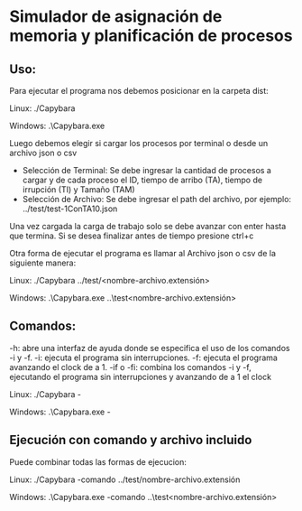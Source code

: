 # Simulador de asignación de memoria y planificación de procesos

## Uso:

Para ejecutar el programa nos debemos posicionar en la carpeta dist:

Linux:
./Capybara

Windows:
.\Capybara.exe

Luego debemos elegir si cargar los procesos por terminal o desde un archivo json o csv

- Selección de Terminal:
  Se debe ingresar la cantidad de procesos a cargar y de cada proceso el ID, tiempo de arribo (TA), tiempo de irrupción (TI) y Tamaño (TAM)
- Selección de Archivo:
  Se debe ingresar el path del archivo, por ejemplo: ../test/test-1ConTA10.json

Una vez cargada la carga de trabajo solo se debe avanzar con enter hasta que termina.
Si se desea finalizar antes de tiempo presione ctrl+c

Otra forma de ejecutar el programa es llamar al Archivo json o csv de la siguiente manera:

Linux:
./Capybara ../test/<nombre-archivo.extensión>

Windows:
.\Capybara.exe ..\test\<nombre-archivo.extensión>

## Comandos:

-h: abre una interfaz de ayuda donde se especifica el uso de los comandos -i y -f.
-i: ejecuta el programa sin interrupciones.
-f: ejecuta el programa avanzando el clock de a 1.
-if o -fi: combina los comandos -i y -f, ejecutando el programa sin interrupciones y avanzando de a 1 el clock

Linux:
./Capybara -<comando>

Windows:
.\Capybara.exe -<comando>

## Ejecución con comando y archivo incluido

Puede combinar todas las formas de ejecucion:

Linux:
./Capybara -comando ../test/nombre-archivo.extensión

Windows:
.\Capybara.exe -comando ..\test\<nombre-archivo.extensión>
